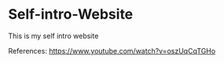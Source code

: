 # Self-intro-Website
This is my self intro website

References: https://www.youtube.com/watch?v=oszUqCqTGHo
